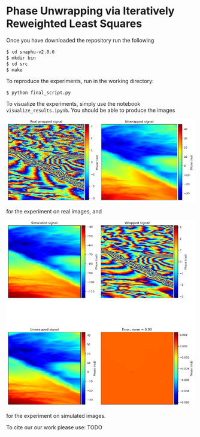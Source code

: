 # Phase Unwrapping via Iteratively Reweighted Least Squares

Once you have downloaded the repository run the following

```
$ cd snaphu-v2.0.6
$ mkdir bin
$ cd src
$ make
```

To reproduce the experiments, run in the working directory:

```
$ python final_script.py
```

To visualize the experiments, simply use the notebook `visualize_results.ipynb`.
You should be able to produce the images

![Screenshot](screenshots/real_goldstein.png)

for the experiment on real images, and

![Screenshot](screenshots/noiseless.png)

for the experiment on simulated images.


To cite our our work please use:
TODO

